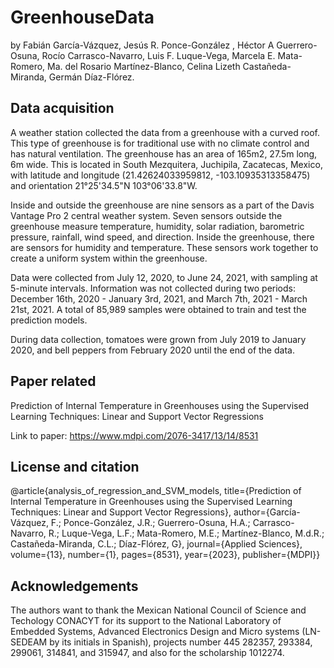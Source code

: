 # GreenhouseData
by Fabián García-Vázquez, Jesús R. Ponce-González , Héctor A Guerrero-Osuna, Rocío Carrasco-Navarro, Luis F. Luque-Vega, Marcela E. Mata-Romero, Ma. del Rosario Martínez-Blanco, Celina Lizeth Castañeda-Miranda, Germán Díaz-Flórez.

## Data acquisition
A weather station collected the data from a greenhouse with a curved roof. This type of greenhouse is for traditional use with no climate control and has natural ventilation. The greenhouse has an area of 165m2, 27.5m long, 6m wide. This is located in South Mezquitera, Juchipila, Zacatecas, Mexico, with latitude and longitude (21.42624033959812, -103.10935313358475) and orientation 21°25'34.5"N 103°06'33.8"W.

Inside and outside the greenhouse are nine sensors as a part of the Davis Vantage Pro 2 central weather system. Seven sensors outside the greenhouse measure temperature, humidity, solar radiation, barometric pressure, rainfall, wind speed, and direction. Inside the greenhouse, there are sensors for humidity and temperature. These sensors work together to create a uniform system within the greenhouse. 

Data were collected from July 12, 2020, to June 24, 2021, with sampling at 5-minute intervals. Information was not collected during two periods: December 16th, 2020 - January 3rd, 2021, and March 7th, 2021 - March 21st, 2021. A total of 85,989 samples were obtained to train and test the prediction models. 

During data collection, tomatoes were grown from July 2019 to January 2020, and bell peppers from February 2020 until the end of the data.

## Paper related
Prediction of Internal Temperature in Greenhouses using the Supervised Learning Techniques: Linear and Support Vector Regressions

Link to paper: https://www.mdpi.com/2076-3417/13/14/8531

## License and citation
@article{analysis_of_regression_and_SVM_models,
    title={Prediction of Internal Temperature in Greenhouses using the Supervised Learning Techniques: Linear and Support Vector Regressions},
    author={García-Vázquez, F.; Ponce-González, J.R.; Guerrero-Osuna, H.A.; Carrasco-Navarro, R.; Luque-Vega, L.F.; Mata-Romero, M.E.; Martínez-Blanco, M.d.R.; Castañeda-Miranda, C.L.; Díaz-Flórez, G},
    journal={Applied Sciences},
    volume={13},
    number={1},
    pages={8531},
    year={2023},
    publisher={MDPI}}

## Acknowledgements
The authors want to thank the Mexican National Council of Science and Techology CONACYT for its support to the National Laboratory of Embedded Systems, Advanced Electronics Design and Micro systems (LN-SEDEAM by its initials in Spanish), projects number 445 282357, 293384, 299061, 314841, and 315947, and also for the scholarship 1012274.